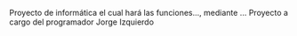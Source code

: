 Proyecto de informática el cual hará las funciones..., mediante ...
Proyecto a cargo del programador Jorge Izquierdo